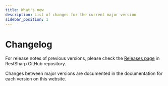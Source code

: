 ```yaml
---
title: What's new
description: List of changes for the current major version
sidebar_position: 1
---
```


# Changelog

For release notes of previous versions, please check the [Releases page](https://github.com/restsharp/RestSharp/releases) in RestSharp GitHub repository.

Changes between major versions are documented in the documentation for each version on this website.